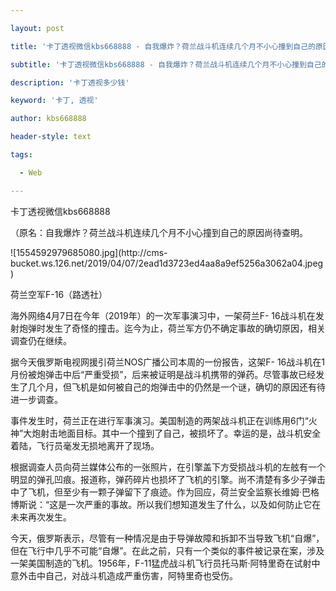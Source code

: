 ---
layout: post
title: '卡丁透视微信kbs668888 - 自我爆炸？荷兰战斗机连续几个月不小心撞到自己的原因仍有待查明。'
subtitle: '卡丁透视微信kbs668888 - 自我爆炸？荷兰战斗机连续几个月不小心撞到自己的原因仍有待查明。'
description: '卡丁透视多少钱'
keyword: '卡丁, 透视'
author: kbs668888
header-style: text
tags:
  - Web
---
卡丁透视微信kbs668888

（原名：自我爆炸？荷兰战斗机连续几个月不小心撞到自己的原因尚待查明。

![1554592979685080.jpg](http://cms-
bucket.ws.126.net/2019/04/07/2ead1d3723ed4aa8a9ef5256a3062a04.jpeg)

荷兰空军F-16（路透社）

海外网络4月7日在今年（2019年）的一次军事演习中，一架荷兰F-
16战斗机在发射炮弹时发生了奇怪的撞击。迄今为止，荷兰军方仍不确定事故的确切原因，相关调查仍在继续。

据今天俄罗斯电视网援引荷兰NOS广播公司本周的一份报告，这架F-
16战斗机在1月份被炮弹击中后“严重受损”，后来被证明是战斗机携带的弹药。尽管事故已经发生了几个月，但飞机是如何被自己的炮弹击中的仍然是一个谜，确切的原因还有待进一步调查。

事件发生时，荷兰正在进行军事演习。美国制造的两架战斗机正在训练用6门“火神”大炮射击地面目标。其中一个撞到了自己，被损坏了。幸运的是，战斗机安全着陆，飞行员毫发无损地离开了现场。

根据调查人员向荷兰媒体公布的一张照片，在引擎盖下方受损战斗机的左舷有一个明显的弹孔凹痕。报道称，弹药碎片也损坏了飞机的引擎。尚不清楚有多少子弹击中了飞机，但至少有一颗子弹留下了痕迹。作为回应，荷兰安全监察长维姆·巴格博斯说：“这是一次严重的事故。所以我们想知道发生了什么，以及如何防止它在未来再次发生。

今天，俄罗斯表示，尽管有一种情况是由于导弹故障和拆卸不当导致飞机“自爆”，但在飞行中几乎不可能“自爆”。在此之前，只有一个类似的事件被记录在案，涉及一架美国制造的飞机。1956年，F-11猛虎战斗机飞行员托马斯·阿特里奇在试射中意外击中自己，对战斗机造成严重伤害，阿特里奇也受伤。

